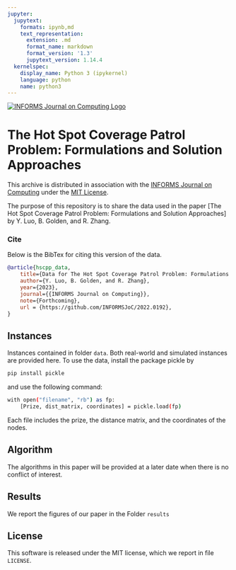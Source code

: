 ```yaml
---
jupyter:
  jupytext:
    formats: ipynb,md
    text_representation:
      extension: .md
      format_name: markdown
      format_version: '1.3'
      jupytext_version: 1.14.4
  kernelspec:
    display_name: Python 3 (ipykernel)
    language: python
    name: python3
---
```


<!-- #region -->
[![INFORMS Journal on Computing Logo](https://INFORMSJoC.github.io/logos/INFORMS_Journal_on_Computing_Header.jpg)](https://pubsonline.informs.org/journal/ijoc)

# The Hot Spot Coverage Patrol Problem: Formulations and Solution Approaches

This archive is distributed in association with the [INFORMS Journal on Computing](https://pubsonline.informs.org/journal/ijoc) under the [MIT License](LICENSE).

The purpose of this repository is to share the data used in the paper [The Hot Spot Coverage Patrol Problem: Formulations and Solution Approaches] by Y. Luo, B. Golden, and R. Zhang.

### Cite
Below is the BibTex for citing this version of the data.

```bib
@article{hscpp_data,
    title={Data for The Hot Spot Coverage Patrol Problem: Formulations and Solution Approaches},
    author={Y. Luo, B. Golden, and R. Zhang},
    year={2023},
    journal={{INFORMS Journal on Computing}},
    note={Forthcoming},
    url = {https://github.com/INFORMSJoC/2022.0192},
}
```

## Instances

Instances contained in folder `data`. Both real-world and simulated instances are provided here. To use the data, install the package pickle by

```bash
pip install pickle
```
and use the following command:

```bash
with open("filename", "rb") as fp: 
    [Prize, dist_matrix, coordinates] = pickle.load(fp)
```

Each file includes the prize, the distance matrix, and the coordinates of the nodes.


## Algorithm
The algorithms in this paper will be provided at a later date when there is no conflict of interest.

## Results
We report the figures of our paper in the Folder `results`

## License

This software is released under the MIT license, which we report in file `LICENSE`.
<!-- #endregion -->

```python

```
